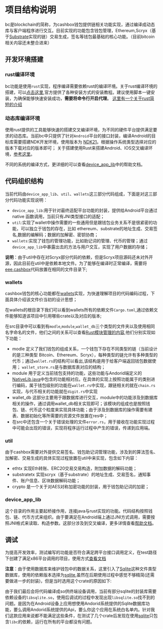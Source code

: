 # 项目结构说明

bc是blockchain的简称，为cashbox钱包提供链相关功能实现，通过编译成动态库与客户端程序进行交互。目前实现的功能包含钱包管理，Ethereum,Scryx（基于[Substrate](https://github.com/paritytech/substrate)实现的链）交易生成，签名等钱包最基础的核心功能。（目前bitcoin相关内容还未整合进来）

## 开发环境搭建

### rust编译环境

bc功能是使用`rust`实现，程序编译需要依赖rust的编译环境。关于rust编译环境的搭建，可以[点击这里](https://www.rust-lang.org/tools/install),官方提供了各种安装方式的安装教程。建议使用脚本一键安装，为确保能够快速安装成功，**需要将命令行开启代理**。
[这里有一个关于rust简短的介绍](./rust_brief_introduction.md)

### 动态库编译环境

使用rust提供的工具能够快速的搭建交叉编译环境，为不同的硬件平台提供满足要求的动态库。当前bc中只提供了针对`Android`平台的接口封装，编译Android的目标库需要搭建NDK开发环境，使用版本为 [NDK21](https://developer.android.com/ndk/downloads?hl=zh-cn)。根据操作系统类型选择对应的版本下载对应的版本即可；
关于搭建使用Rust来搭建Android、IOS交叉编译环境，[参考这里](https://dev.to/robertohuertasm/rust-once-and-share-it-with-android-ios-and-flutter-286o)。

不同的系统的编译方式，更详细的可以查看[device_app_lib](./device_app_lib/readme.md)中的帮助文档。

## 代码组织结构
当前代码由`device_app_lib`、`util`、`wallets`这三部分代码组成，下面是对这三部分代码功能实现说明：

- `device_app_lib`:用于针对最终适配平台功能的封装，提供给Android平台通过native 函数调用，当前只有JNI类型接口的适配；
- `util`:实现了wallet中操作需要的一些通用但是跟钱包业务关系不是很紧密的功能，可以独立于钱包的存在，比如 ethereum、substrate的地址生成、交易签名,数据的编解码；数据的加解密、密钥协商；
- `wallets`:实现了钱包的管理功能，比如助记词的管理、代币的管理；通过`device_app_lib`中暴露出去的方法与用户交互，实现了用户数据的存储；

**说明**：由于util中存在对Scryx部分代码的依赖，但是Scryx项目源码还未对外开源，因此目前在util中是依赖本地文件。为了能够在编译时正常编译，需要将[eee](https://github.com/scryinfo/eee),[cashbox](https://github.com/scryinfo/cashbox)代码放置在相同的文件目录下;

### wallets 
cashbox钱包的核心功能都在[wallets](./wallets)实现，为快速理解项目的代码编码过程，下面具体介绍该文件价当初的设计思想；

在wallets的根目录下我们可以看到wallets所有的依赖文件`Cargo.toml`,通过依赖文件能够知道该项目中引用哪些crate以及对应的版本;

在src目录中可以看到有`modle`,`module`,`wallet_db`三个类型的文件夹以及使用相同名字命名的文件，他们之间的关系可以查看[Rust模块管理的内容](https://doc.rust-lang.org/book/ch07-03-paths-for-referring-to-an-item-in-the-module-tree.html),他们分别实现如下功能：
- modle 定义了我们钱包的组成关系，一个钱包下存在不同类型的链（当前设计的是三种类型 Bitcoin、Ethereum、Scryx），每种类型的链允许有多种类型的代币；通过`wallet.rs`的结构可以看出,该结构是用于给客户端返回钱包数据使用； `wallet_store.rs`是与数据库表对应的结构；
- module 用于定义当前钱包支持的功能，这些功能与Andorid端定义的[NativeLib.java](https://github.com/scryinfo/cashbox/blob/master/packages/wallet_manager/android/src/main/java/info/scry/wallet_manager/NativeLib.java)中包含的功能相对应。在具体的实现上按照功能属于的类别进行编码，属于钱包级别的功能在`wallet.rs`中实现，跟链相关的就在`chain.rs`实现，与代币相关的功能就在`digit.rs`中实现
- wallet_db 这部分主要用于跟数据库进行交互，module中的功能涉及到数据库相关的操作，通过调用wallet_db相关实现即可；该模块的组成也是按照钱包、链、代币这个粒度来实现具体功能；由于涉及到数据库的操作需要有建表、数据初始化等所需要的资源文件放置在res中；
- 在src中还包含一个关于错误处理的文件`error.rs`，用于接收在功能实现过程中可能会出现的错误，实现将程序运行过程中产生的错误，传递到应用端。

### util

由于cashbox需要对外提供交易签名、钱包助记词管理功能，涉及到的算法签名、加解密、交易生成的具体实现过程放置在util中来实现，包含如下内容：
- ethtx 实现Eth转账、ERC20交易交易构造，附加数据的解码功能；
- substratetx 实现scryx（基于substrate）的地址生成、交易签名，通知事件、账户信息、区块数据解码功能；
- crypto 是一个关于对AES对称加密功能的封装，用于钱包助记词的加密；

### device_app_lib
这个目录的作用主要起桥接作用，连接java与rust实现的功能。代码结构按照钱包、链、代币方式来组织。由于要满足在Android端上通过JNI方式调用，需要按照JNI格式来读取、构造参数。这部分涉及到交叉编译，更多详情查看[帮助文档](https://github.com/scryinfo/cashbox/tree/master/bc/device_app_lib)。

## 调试
为提高开发效率，测试编写的功能是否符合满足跨平台接口调用定义，在test路径下创建了满足x86平台调用的项目，使用方式[查看文档](https://github.com/scryinfo/cashbox/tree/master/test)

**注意**：由于使用数据库来维护钱包中的数据关系，这里引入了[Sqlite](https://www.sqlite.org/index.html)这种文件类型数据库，使用的依赖版本选择为[sqlite](https://docs.rs/sqlite/0.25.3/sqlite/index.html),虽然在后期使用过程中感觉不够精简(还需要做进一步的封装)，但是当时选用这个crate的原因如下:

由于我们最后会将代码编译成so供终端设备调用，当前有部分sqlite的封装库需要依赖设备的`libsqlite.so`，使用后调试的过程中发现出现`libsqlite.so`找不到的问题。是因为在Android设备上应用想使用Andorid系统提供的Sqlite数据库功能，要么调用Andorid系统提供的Api，要么你这个应用在系统白名单内。针对我们这款应用来说都不能满足这些条件，在测试了几个crate后发现在使用[sqlite](https://docs.rs/sqlite/0.25.3/sqlite/index.html)只包含`libc`的依赖，运行在所有的平台都没有问题。
